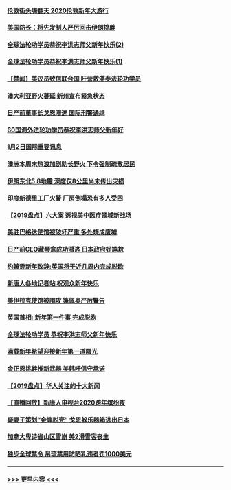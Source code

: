 #### [伦敦街头嗨翻天 2020伦敦新年大游行](../pages/prog202/a102743925.md?t=01030811) 
#### [美国防长：将先发制人严厉回击伊朗挑衅](../pages/prog202/a102743930.md?t=01030811) 
#### [全球法轮功学员恭祝李洪志师父新年快乐(2)](../pages/prog202/a102743899.md?t=01030811) 
#### [全球法轮功学员恭祝李洪志师父新年快乐(1)](../pages/prog202/a102743766.md?t=01030811) 
#### [【禁闻】美议员致信联合国 吁营救滞泰法轮功学员](../pages/prog202/a102743781.md?t=01030811) 
#### [澳大利亚野火蔓延 新州宣布紧急状态](../pages/prog202/a102743681.md?t=01030811) 
#### [日产前董事长戈恩潜逃 国际刑警通缉](../pages/prog202/a102743676.md?t=01030811) 
#### [60国海外法轮功学员恭祝李洪志师父新年好](../pages/prog202/a102743628.md?t=01030811) 
#### [1月2日国际重要讯息](../pages/prog202/a102743488.md?t=01030811) 
#### [澳洲本周末热浪加剧助长野火 下令强制疏散居民](../pages/prog202/a102743421.md?t=01030811) 
#### [伊朗东北5.8地震 深度仅8公里尚未传出灾损](../pages/prog202/a102743396.md?t=01030811) 
#### [印度新德里工厂火警 厂房倒塌恐有多人受困](../pages/prog202/a102743386.md?t=01030811) 
#### [【2019盘点】六大案 透视美中医疗领域新战场](../pages/prog202/a102743227.md?t=01030811) 
#### [美驻巴格达使馆被破坏严重 多处烧成废墟](../pages/prog202/a102743244.md?t=01030811) 
#### [日产前CEO藏琴盒成功潜逃 日本政府好尴尬](../pages/prog202/a102742937.md?t=01030811) 
#### [约翰逊新年致辞:英国将于近几周内完成脱欧](../pages/prog202/a102742956.md?t=01030811) 
#### [新唐人各地记者站 祝观众新年快乐](../pages/prog202/a102742785.md?t=01030811) 
#### [美伊拉克使馆被围攻 篷佩奥严厉警告](../pages/prog202/a102742994.md?t=01030811) 
#### [英国首相: 新年第一件事 完成脱欧](../pages/prog202/a102742907.md?t=01030811) 
#### [全球法轮功学员 恭祝李洪志师父新年快乐](../pages/prog202/a102742900.md?t=01030811) 
#### [满载新年希望迎接新年第一道曙光](../pages/prog202/a102742809.md?t=01030811) 
#### [金正恩挑衅推新武器 美韩吁信守承诺](../pages/prog202/a102742799.md?t=01030811) 
#### [【2019盘点】华人关注的十大新闻](../pages/prog202/a102742748.md?t=01030811) 
#### [【直播回放】新唐人电视台2020跨年缤纷夜](../pages/prog202/a102738273.md?t=01030811) 
#### [疑妻子策划“金蝉脱壳” 戈恩躲乐器箱逃出日本](../pages/prog202/a102742535.md?t=01030811) 
#### [加拿大卑诗省山区雪崩 美2滑雪客丧生](../pages/prog202/a102742491.md?t=01030811) 
#### [独步全球禁令 帛琉禁用防晒乳违者罚1000美元](../pages/prog202/a102742478.md?t=01030811) 

----
#### [ >>> 更早内容 <<< ](../indexes/prog202-earlier.md)
